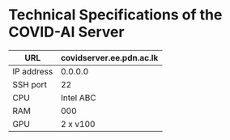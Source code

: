 # Technical Specifications of the COVID-AI Server


| URL | covidserver.ee.pdn.ac.lk | 
| --- | --- |
| IP address | 0.0.0.0 |
| SSH port | 22 |
| CPU | Intel ABC |
| RAM | 000 |
| GPU | 2 x v100 |
